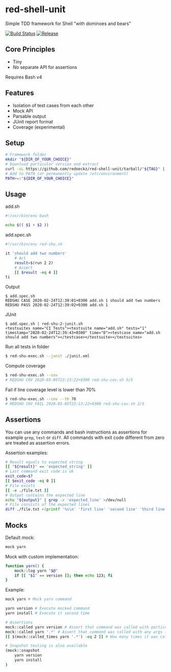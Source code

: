 # red-shell-unit

Simple TDD framework for Shell "with dominoes and bears"

[![Build Status][build-image]][build-url]
[![Release][release-image]][release-url]

## Core Principles

* Tiny
* _No_ separate API for assertions

Requires Bash v4

## Features

* Isolation of test cases from each other
* Mock API
* Parsable output
* JUnit report format
* Coverage (experimental)

## Setup

```sh
# Framework folder
mkdir "${DIR_OF_YOUR_CHOICE}"
# Download particular version and extract
curl -sL https://github.com/redneckz/red-shell-unit/tarball/"${TAG}" | tar -xzv --strip-components=1 -C "${DIR_OF_YOUR_CHOICE}"
# Add to PATH (or permanently update /etc/environment)
PATH+=:"${DIR_OF_YOUR_CHOICE}"
```

## Usage

add.sh
```sh
#!/usr/bin/env bash

echo $(( $1 + $2 ))
```

add.spec.sh
```sh
#!/usr/bin/env red-shu.sh

it 'should add two numbers'
    # Act
    result=$(run 2 2)
    # Assert
    [[ $result -eq 4 ]]
ti
```

Output
```
$ add.spec.sh
REDSHU CASE 2020-02-24T12:39:01+0300 add.sh 1 should add two numbers
REDSHU PASS 2020-02-24T12:39:02+0300 add.sh 1
```

JUnit
```
$ add.spec.sh | red-shu-2-junit.sh
<testsuites name="CI Tests"><testsuite name="add.sh" tests="1" timestamp="2020-02-24T12:39:43+0300" time="0"><testcase name="add.sh should add two numbers"></testcase></testsuite></testsuites>
```

Run all tests in folder
```sh
$ red-shu-exec.sh --junit ./junit.xml
```

Compute coverage
```sh
$ red-shu-exec.sh --cov
# REDSHU COV 2020-03-05T23:13:22+0300 red-shu-cov.sh 5/5
```

Fail if line coverage level is lower than 70%
```sh
$ red-shu-exec.sh --cov --th 70
# REDSHU COV_FAIL 2020-03-05T23:13:22+0300 red-shu-cov.sh 2/5
```

## Assertions

You can use any commands and bash instructions as assertions for example `grep`, `test` or `diff`.
All commands with exit code different from zero are treated as assertion errors.

Assertion examples:
```sh
# Result equals to expected string
[[ "${result}" == 'expected_string' ]]
# Last command exit code is ok
exit_code=$?
[[ $exit_code -eq 0 ]]
# File exists
[[ -e ./file.txt ]]
# Output contains the expected line
echo "${output}" | grep -x 'expected_line' >/dev/null
# File consists of the expected lines
diff ./file.txt <(printf '%s\n' 'first line' 'second line' 'third line')
```

## Mocks

Default mock: 
```sh
mock yarn
```

Mock with custom implementation:
```sh
function yarn() {
    mock::log yarn "$@"
    if [[ "$1" == version ]]; then echo 123; fi
}
```

Example:
```sh
mock yarn # Mock yarn command

yarn version # Execute mocked command
yarn install # Execute it second time

# Assertions
mock::called yarn version # Assert that command was called with particular args
mock::called yarn '.*' # Assert that command was called with any args (RegExp)
[[ $(mock::called_times yarn '.*') -eq 2 ]] # How many times it was called

# Snapshot testing is also available
(mock::snapshot
    yarn version
    yarn install
)
```

[build-image]: https://cloud.drone.io/api/badges/redneckz/red-shell-unit/status.svg
[build-url]: https://cloud.drone.io/redneckz/red-shell-unit
[release-image]: https://img.shields.io/github/v/tag/redneckz/red-shell-unit
[release-url]: https://github.com/redneckz/red-shell-unit/releases
